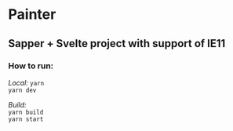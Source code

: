 # Painter

## Sapper + Svelte project with support of IE11  

### How to run:  

_Local:_ 
`yarn`  
`yarn dev`  

_Build:_  
`yarn build`  
`yarn start`
